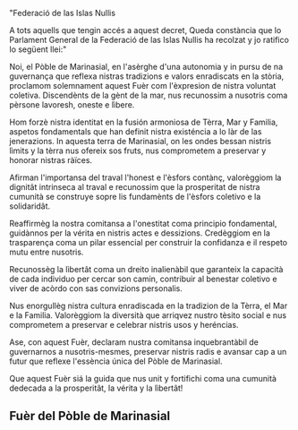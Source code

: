 "Federació de las Islas Nullis

A tots aquells que tengin accés a aquest decret, Queda constància que lo Parlament General de la Federació de las Islas Nullis ha recolzat y jo ratifico lo següent llei:"


Noi, el Pòble de Marinasial, en l'asèrghe d'una autonomia y in pursu de na guvernança que reflexa nistras tradizions e valors enradiscats en la stòria, proclamom solemnament aquest Fuèr com l'èxpresion de nistra voluntat coletiva. Discendènts de la gènt de la mar, nus recunossim a nusotris coma pèrsone lavoresh, oneste e lìbere.

Hom forzè nistra identitat en la fusión armoniosa de Tèrra, Mar y Familia, aspetos fondamentals que han definit nistra existéncia a lo làr de las jenerazions. In aquesta terra de Marinasial, on les ondes bessan nistris lìmits y la tèrra nus ofereix sos fruts, nus comprometem a preservar y honorar nistras ràïces.

Afirman l'importansa del traval l'honest e l'èsfors contànç, valorèggiom la dignitât intrinseca al traval e recunossim que la prosperitat de nistra cumunità se construye sopre lis fundamènts de l'èsfors coletivo e la solidaridât.

Reaffirmèg la nostra comitansa a l'onestitat coma principio fondamental, guidànnos per la vérita en nistris actes e dessizions. Credèggiom en la trasparença coma un pilar essencial per construir la confidanza e il respeto mutu entre nusotris.

Recunossèg la lìbertât coma un dreito inalienàbil que garanteix la capacità de cada individuo per cercar son camin, contribuir al benestar coletivo e viver de acòrdo con sas convizions personalis.

Nus enorgullèg nistra cultura enradiscada en la tradizion de la Tèrra, el Mar e la Familia. Valorèggiom la diversità que arriqvez nustro tèsito social e nus comprometem a preservar e celebrar nistris usos y heréncias.

Ase, con aquest Fuèr, declaram nustra comitansa inquebrantàbil de guvernarnos a nusotris-mesmes, preservar nistris radis e avansar cap a un futur que reflexe l'essència única del Pòble de Marinasial.

Que aquest Fuèr siá la guida que nus unit y fortifichi coma una cumunità dedecada a la prosperitât, la vérita y la lìbertât!

## Fuèr del Pòble de Marinasial
